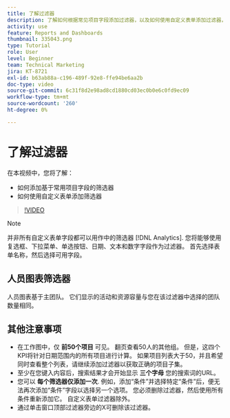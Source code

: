 ```yaml
---
title: 了解过滤器
description: 了解如何根据常见项目字段添加过滤器，以及如何使用自定义表单添加过滤器，所有这些都可在 [!UICONTROL Enhanced Analytics].
activity: use
feature: Reports and Dashboards
thumbnail: 335043.png
type: Tutorial
role: User
level: Beginner
team: Technical Marketing
jira: KT-8721
exl-id: b63ab88a-c196-489f-92e8-ffe94be6aa2b
doc-type: video
source-git-commit: 6c31f8d2e98ad8cd1880cd03ec0b0e6c0fd9ec09
workflow-type: tm+mt
source-wordcount: '260'
ht-degree: 0%

---
```


# 了解过滤器

在本视频中，您将了解：

* 如何添加基于常用项目字段的筛选器
* 如何使用自定义表单添加筛选器

>[!VIDEO](https://video.tv.adobe.com/v/335043/?quality=12&learn=on)

>[!NOTE]
>
>并非所有自定义表单字段都可以用作中的筛选器 [!DNL Analytics]. 您将能够使用复选框、下拉菜单、单选按钮、日期、文本和数字字段作为过滤器。 首先选择表单名称，然后选择可用字段。

## 人员图表筛选器

人员图表基于主团队。 它们显示的活动和资源容量与您在该过滤器中选择的团队数量相同。

## 其他注意事项

* 在工作图中，仅 **前50个项目** 可见。 翻页查看50人的其他组。 但是，这四个KPI将针对日期范围内的所有项目进行计算。 如果项目列表大于50，并且希望同时查看整个列表，请继续添加过滤器以获取正确的项目子集。
* 至少在您键入内容后，搜索结果才会开始显示 **三个字母** 您的搜索词的URL。
* 您可以 **每个筛选器仅添加一次**. 例如，添加“条件”并选择特定“条件”后，便无法再次添加“条件”字段以选择另一个选项。 您必须删除过滤器，然后使用所有条件重新添加它。 自定义表单过滤器除外。
* 通过单击窗口顶部过滤器旁边的X可删除该过滤器。
